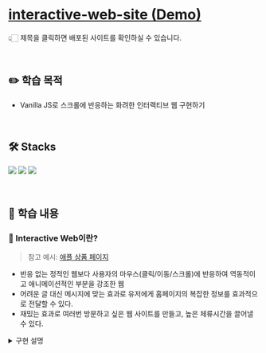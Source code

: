 # [interactive-web-site (Demo)]()

👆🏻 제목을 클릭하면 배포된 사이트를 확인하실 수 있습니다.

<br />

## :pencil2: 학습 목적

- Vanilla JS로 스크롤에 반응하는 화려한 인터랙티브 웹 구현하기

<br />

## 🛠️ Stacks

<img src="https://img.shields.io/badge/HTML5-E34F26?style=flat-round&logo=html5&logoColor=white"/> <img src="https://img.shields.io/badge/CSS3-1572B6?style=flat-round&logo=css3&logoColor=white"/> <img src="https://img.shields.io/badge/JavaScript-F7DF1E?style=flat-round&logo=javascript&logoColor=white"/>

<br />

## :book: 학습 내용

### 🔆 Interactive Web이란?

> 참고 예시: [애플 상품 페이지](https://www.apple.com/kr/imac-24/)

- 반응 없는 정적인 웹보다 사용자의 마우스(클릭/이동/스크롤)에 반응하여 역동적이고 애니메이션적인 부분을 강조한 웹
- 어려운 글 대신 메시지에 맞는 효과로 유저에게 홈페이지의 복잡한 정보를 효과적으로 전달할 수 있다.
- 재밌는 효과로 여러번 방문하고 싶은 웹 사이트를 만들고, 높은 체류시간을 끌어낼 수 있다.

<details>
  <summary>구현 설명</summary>
  <div markdown="1">

#### 환경 변수 세팅

```JavaScript
// 디바이스 별로 창 사이즈 변경에 대응하기 위해 따로 함수로 처리한다.
;(() => {
// 환경 변수
const sceneInfo = [
  {
    // 0
    type: 'sticky',
    heightNum: 5, // 브라우저 높이의 n배로 scrollHeight 세팅
    scrollHeight: 0,
    objs: {
      container: document.querySelector('#scroll-section-0'),
      messageA: document.querySelector('#scroll-section-0 .main-message.a'),
      messageB: document.querySelector('#scroll-section-0 .main-message.b'),
      // ...
    },
    values: {
        // 변화하는 opacity 값의 시작값과 끝값, {애니메이션이 재생되는 구간 설정}
        messageA_opacity_in: [0, 1, { start: 0.1, end: 0.2 }],
        messageA_opacity_out: [1, 0, { start: 0.25, end: 0.3 }],
        // ...
      },
  },
  {
    // 1
    type: 'normal',
    heightNum: 5,
    scrollHeight: 0,
    objs: {
      container: document.querySelector('#scroll-section-1'),
    },
  },
  // ...
]

function setLayout() {
// 각 스크롤 섹션의 높이 세팅
  for (let i = 0; i < sceneInfo.length; i++) {
    sceneInfo[i].scrollHeight = sceneInfo[i].heightNum * window.innerHeight
    sceneInfo[i].objs.container.style.height = `${sceneInfo[i].scrollHeight}px`
  }
}
})()

```

#### 스크롤 섹션 영역 저장

```JavaScript
  // 몇 번째 스크롤 섹션인지 판별하기 위한 함수
  function scrollLoop() {
    prevScrollHeight = 0

    for (let i = 0; i < currentScene; i++) {
      prevScrollHeight += sceneInfo[i].scrollHeight
    }

    if (yOffset > prevScrollHeight + sceneInfo[currentScene].scrollHeight) {
      currentScene++
      document.body.setAttribute('id', `show-scene-${currentScene}`)
    }
    if (yOffset < prevScrollHeight) {
      if (currentScene === 0) return // 브라우저 바운스 효과로 인해 마이너스가 되는 것을 방지하기 위한 안전장치(모바일)
      currentScene--
      document.body.setAttribute('id', `show-scene-${currentScene}`)
    }
  }
```

#### 특정 영역에서 스크롤 애니메이션 ON & OFF

```JavaScript
  function calcValues(values, currentYOffset) {
    let rv
    // 현재 씬(스크롤 섹션)에서 현재 내가 위치한 스크롤된 범위를 비율로 구하기
    const scrollHeight = sceneInfo[currentScene].scrollHeight
    const scrollRatio = currentYOffset / scrollHeight
    if (values.length === 3) {
      // start ~ end 사이에 애니메이션 실행
      const partScrollStart = values[2].start * scrollHeight
      const partScrollEnd = values[2].end * scrollHeight
      const partScrollHeight = partScrollEnd - partScrollStart

      if (currentYOffset >= partScrollStart && currentYOffset <= partScrollEnd) {
        rv = ((currentYOffset - partScrollStart) / partScrollHeight) * (values[1] - values[0]) + values[0]
      } else if (currentYOffset < partScrollStart) {
        rv = values[0]
      } else if (currentYOffset > partScrollEnd) {
        rv = values[1]
      }
    } else {
      rv = scrollRatio * (values[1] - values[0]) + values[0]
    }

    return rv
  }

  function playAnimation() {
    const obj = sceneInfo[currentScene].objs
    const values = sceneInfo[currentScene].values
    const currentYOffset = yOffset - prevScrollHeight
    const scrollHeight = sceneInfo[currentScene].scrollHeight
    const scrollRatio = currentYOffset / scrollHeight

    switch (currentScene) {
      case 0:
        const messageA_opacity_in = calcValues(values.messageA_opacity_in, currentYOffset)
        const messageA_opacity_out = calcValues(values.messageA_opacity_out, currentYOffset)
        const messageA_translateY_in = calcValues(values.messageA_translateY_in, currentYOffset)
        const messageA_translateY_out = calcValues(values.messageA_translateY_out, currentYOffset)

         // 스크롤 위치에 따른 텍스트 위치 변화
        if (scrollRatio <= 0.22) {
          // in
          objs.messageA.style.opacity = calcValues(values.messageA_opacity_in, currentYOffset)
          // transform 속성 중 뒤에 3d가 붙은 속성은 하드웨어 가속이 보장이 돼서 퍼포먼스가 좋기 때문에 translateY가 아닌 translate3d로 작성했다.
          // translate3d(x축, y축, z축)
          objs.messageA.style.transform = `translate3d(0, ${calcValues(values.messageA_translateY_in, currentYOffset)}%, 0)`
        } else {
          // out
          objs.messageA.style.opacity = calcValues(values.messageA_opacity_out, currentYOffset)
          objs.messageA.style.transform = `translate3d(0, ${calcValues(values.messageA_translateY_out, currentYOffset)}%, 0)`
        }
        break
      // ...
    }
  }
```

#### canvas로 비디오 인터렉션 적용하기

```JavaScript
  function setCanvasImages() {
    let imgElem
    for (let i = 0; i < sceneInfo[0].values.videoImageCount; i++) {
      // new Image()는 document.createElement('img')와 같다.
      imgElem = new Image()
      imgElem.src = `./video/001/IMG_${6726 + i}.JPG` // 스크롤 offset별로 이미지 불러오기
      sceneInfo[0].objs.videoImages.push(imgElem)
    }
  }
  setCanvasImages()

  function playAnimation(){
    // ...
    switch(currentScene) {
      case 0:
        // 소수점 반올림
        let sequence = Math.round(calcValues(values.imageSequence, currentYOffset))
        objs.context.drawImage(objs.videoImages[sequence], 0, 0)
        // ...
    }
  }
```

#### canvas를 창 사이즈에 맞추기

```HTML
<!-- html -->
<canvas id="video-canvas-0" width="1920" height="1080"></canvas>
```

```JavaScript
  function setLayout() {
    // ...

    // canvas의 초기 인라인 스타일의 height를 1080으로 정해놓았기 때문에 heightRatio로 각 디바이스의 화면 크기에 맞도록 설정해춘다.
    const heightRatio = window.innerHeight / 1080
    sceneInfo[0].objs.canvas.style.transform = `translate3d(-50%, -50%, 0) scale(${heightRatio}) `
  }
```

  </div>
</details>
